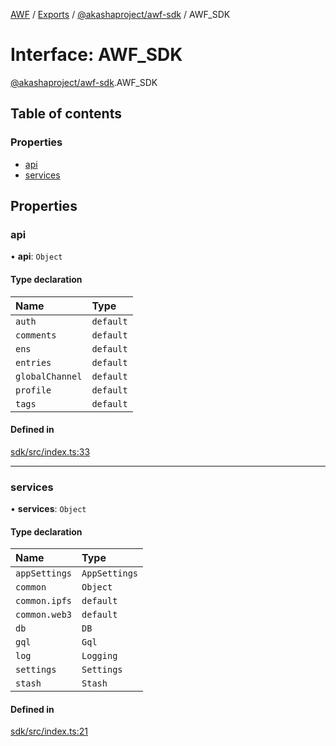 [AWF](../README.md) / [Exports](../modules.md) / [@akashaproject/awf-sdk](../modules/_akashaproject_awf_sdk.md) / AWF_SDK

# Interface: AWF\_SDK

[@akashaproject/awf-sdk](../modules/_akashaproject_awf_sdk.md).AWF_SDK

## Table of contents

### Properties

- [api](_akashaproject_awf_sdk.AWF_SDK.md#api)
- [services](_akashaproject_awf_sdk.AWF_SDK.md#services)

## Properties

### api

• **api**: `Object`

#### Type declaration

| Name | Type |
| :------ | :------ |
| `auth` | `default` |
| `comments` | `default` |
| `ens` | `default` |
| `entries` | `default` |
| `globalChannel` | `default` |
| `profile` | `default` |
| `tags` | `default` |

#### Defined in

[sdk/src/index.ts:33](https://github.com/AKASHAorg/akasha-world-framework/blob/d41b6a20/sdk/src/index.ts#L33)

___

### services

• **services**: `Object`

#### Type declaration

| Name | Type |
| :------ | :------ |
| `appSettings` | `AppSettings` |
| `common` | `Object` |
| `common.ipfs` | `default` |
| `common.web3` | `default` |
| `db` | `DB` |
| `gql` | `Gql` |
| `log` | `Logging` |
| `settings` | `Settings` |
| `stash` | `Stash` |

#### Defined in

[sdk/src/index.ts:21](https://github.com/AKASHAorg/akasha-world-framework/blob/d41b6a20/sdk/src/index.ts#L21)
